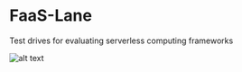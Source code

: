 # FaaS-Lane
Test drives for evaluating serverless computing frameworks



![alt text](http://d2f0ora2gkri0g.cloudfront.net/e0/2b/e02b99b5-8c1b-4999-a9bd-e5606ca259ef.png "FaaS-Lane Screenplay")
